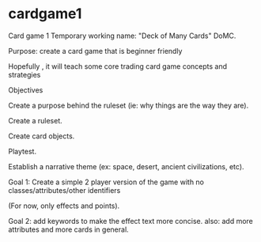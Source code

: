 # cardgame1
Card game 1
Temporary working name: "Deck of Many Cards" DoMC. 


Purpose: create a card game that is beginner friendly 

Hopefully , it will teach some core trading card game concepts and strategies

Objectives

Create a purpose behind the ruleset (ie: why things are the way they are).

Create a ruleset.

Create card objects.

Playtest.

Establish a narrative theme (ex: space, desert, ancient civilizations, etc). 

Goal 1: Create a simple 2 player version of the game with no classes/attributes/other identifiers

(For now, only effects and points).

Goal 2: add keywords to make the effect text more concise. also: add more attributes and more cards in general. 
